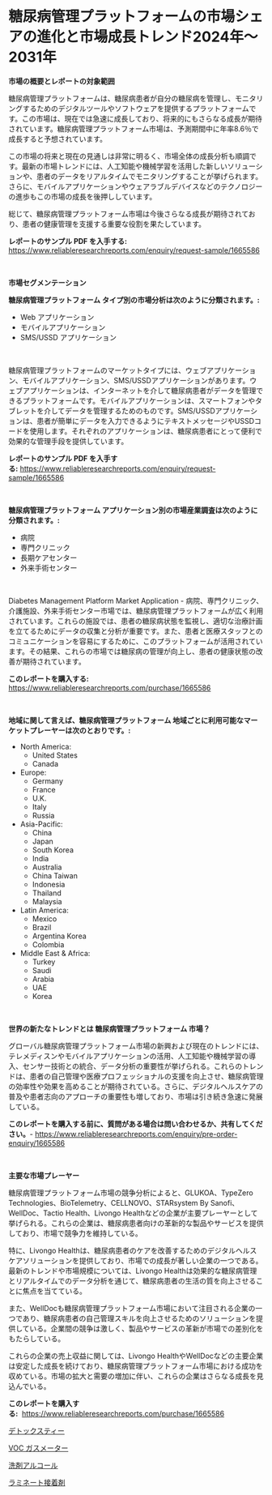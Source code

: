 <p><h1>糖尿病管理プラットフォームの市場シェアの進化と市場成長トレンド2024年〜2031年</h1></p><p><strong>市場の概要とレポートの対象範囲</strong></p>
<p><p>糖尿病管理プラットフォームは、糖尿病患者が自分の糖尿病を管理し、モニタリングするためのデジタルツールやソフトウェアを提供するプラットフォームです。この市場は、現在では急速に成長しており、将来的にもさらなる成長が期待されています。糖尿病管理プラットフォーム市場は、予測期間中に年率8.6％で成長すると予想されています。</p><p>この市場の将来と現在の見通しは非常に明るく、市場全体の成長分析も順調です。最新の市場トレンドには、人工知能や機械学習を活用した新しいソリューションや、患者のデータをリアルタイムでモニタリングすることが挙げられます。さらに、モバイルアプリケーションやウェアラブルデバイスなどのテクノロジーの進歩もこの市場の成長を後押ししています。</p><p>総じて、糖尿病管理プラットフォーム市場は今後さらなる成長が期待されており、患者の健康管理を支援する重要な役割を果たしています。</p></p>
<p><strong>レポートのサンプル PDF を入手する:</strong> <a href="https://www.reliableresearchreports.com/enquiry/request-sample/1665586">https://www.reliableresearchreports.com/enquiry/request-sample/1665586</a></p>
<p>&nbsp;</p>
<p><strong>市場セグメンテーション</strong></p>
<p><strong>糖尿病管理プラットフォーム タイプ別の市場分析は次のように分類されます。:</strong></p>
<p><ul><li>Web アプリケーション</li><li>モバイルアプリケーション</li><li>SMS/USSD アプリケーション</li></ul></p>
<p>&nbsp;</p>
<p><p>糖尿病管理プラットフォームのマーケットタイプには、ウェブアプリケーション、モバイルアプリケーション、SMS/USSDアプリケーションがあります。ウェブアプリケーションは、インターネットを介して糖尿病患者がデータを管理できるプラットフォームです。モバイルアプリケーションは、スマートフォンやタブレットを介してデータを管理するためのものです。SMS/USSDアプリケーションは、患者が簡単にデータを入力できるようにテキストメッセージやUSSDコードを使用します。それぞれのアプリケーションは、糖尿病患者にとって便利で効果的な管理手段を提供しています。</p></p>
<p><strong>レポートのサンプル PDF を入手する:</strong>&nbsp;<a href="https://www.reliableresearchreports.com/enquiry/request-sample/1665586">https://www.reliableresearchreports.com/enquiry/request-sample/1665586</a></p>
<p>&nbsp;</p>
<p><strong> 糖尿病管理プラットフォーム アプリケーション別の市場産業調査は次のように分類されます。:</strong></p>
<p><ul><li>病院</li><li>専門クリニック</li><li>長期ケアセンター</li><li>外来手術センター</li></ul></p>
<p>&nbsp;</p>
<p><p>Diabetes Management Platform Market Application - 病院、専門クリニック、介護施設、外来手術センター市場では、糖尿病管理プラットフォームが広く利用されています。これらの施設では、患者の糖尿病状態を監視し、適切な治療計画を立てるためにデータの収集と分析が重要です。また、患者と医療スタッフとのコミュニケーションを容易にするために、このプラットフォームが活用されています。その結果、これらの市場では糖尿病の管理が向上し、患者の健康状態の改善が期待されています。</p></p>
<p><strong>このレポートを購入する:</strong>&nbsp; <a href="https://www.reliableresearchreports.com/purchase/1665586">https://www.reliableresearchreports.com/purchase/1665586</a></p>
<p>&nbsp;</p>
<p><strong>地域に関して言えば、糖尿病管理プラットフォーム 地域ごとに利用可能なマーケットプレーヤーは次のとおりです。:</strong></p>
<p><ul>
    <li>
        North America:
        <ul>
            <li>United States</li>
            <li>Canada</li>
        </ul>
    </li>
    <li>
        Europe:
        <ul>
            <li>Germany</li>
            <li>France</li>
            <li>U.K.</li>
            <li>Italy</li>
            <li>Russia</li>
        </ul>
    </li>
    <li>
        Asia-Pacific:
        <ul>
            <li>China</li>
            <li>Japan</li>
            <li>South Korea</li>
            <li>India</li>
            <li>Australia</li>
            <li>China Taiwan</li>
            <li>Indonesia</li>
            <li>Thailand</li>
            <li>Malaysia</li>
        </ul>
    </li>
    <li>
        Latin America:
        <ul>
            <li>Mexico</li>
            <li>Brazil</li>
            <li>Argentina Korea</li>
            <li>Colombia</li>
        </ul>
    </li>
    <li>
        Middle East & Africa:
        <ul>
            <li>Turkey</li>
            <li>Saudi</li>
            <li>Arabia</li>
            <li>UAE</li>
            <li>Korea</li>
        </ul>
    </li>
    </ul></p>
<p>&nbsp;</p>
<p><strong>世界の新たなトレンドとは 糖尿病管理プラットフォーム 市場？</strong></p>
<p><p>グローバル糖尿病管理プラットフォーム市場の新興および現在のトレンドには、テレメディスンやモバイルアプリケーションの活用、人工知能や機械学習の導入、センサー技術との統合、データ分析の重要性が挙げられる。これらのトレンドは、患者の自己管理や医療プロフェッショナルの支援を向上させ、糖尿病管理の効率性や効果を高めることが期待されている。さらに、デジタルヘルスケアの普及や患者志向のアプローチの重要性も増しており、市場は引き続き急速に発展している。</p></p>
<p><strong>このレポートを購入する前に、質問がある場合は問い合わせるか、共有してください。</strong>- <a href="https://www.reliableresearchreports.com/enquiry/pre-order-enquiry/1665586">https://www.reliableresearchreports.com/enquiry/pre-order-enquiry/1665586</a></p>
<p>&nbsp;</p>
<p><strong>主要な市場プレーヤー</strong></p>
<p><p>糖尿病管理プラットフォーム市場の競争分析によると、GLUKOA、TypeZero Technologies、BioTelemetry、CELLNOVO、STARsystem By Sanofi、WellDoc、Tactio Health、Livongo Healthなどの企業が主要プレーヤーとして挙げられる。これらの企業は、糖尿病患者向けの革新的な製品やサービスを提供しており、市場で競争力を維持している。</p><p>特に、Livongo Healthは、糖尿病患者のケアを改善するためのデジタルヘルスケアソリューションを提供しており、市場での成長が著しい企業の一つである。最新のトレンドや市場規模については、Livongo Healthは効果的な糖尿病管理とリアルタイムでのデータ分析を通じて、糖尿病患者の生活の質を向上させることに焦点を当てている。</p><p>また、WellDocも糖尿病管理プラットフォーム市場において注目される企業の一つであり、糖尿病患者の自己管理スキルを向上させるためのソリューションを提供している。企業間の競争は激しく、製品やサービスの革新が市場での差別化をもたらしている。</p><p>これらの企業の売上収益に関しては、Livongo HealthやWellDocなどの主要企業は安定した成長を続けており、糖尿病管理プラットフォーム市場における成功を収めている。市場の拡大と需要の増加に伴い、これらの企業はさらなる成長を見込んでいる。</p></p>
<p><strong>このレポートを購入する:</strong>&nbsp;&nbsp;<a href="https://www.reliableresearchreports.com/purchase/1665586">https://www.reliableresearchreports.com/purchase/1665586</a></p>
<p><p><a href="https://github.com/KaydenJohns1964/Market-Research-Report-List-1/blob/main/346612714825.md">デトックスティー</a></p><p><a href="https://medium.com/@rockcod61/voc%E3%82%AC%E3%82%B9%E3%83%A1%E3%83%BC%E3%82%BF%E3%83%BC%E5%B8%82%E5%A0%B4%E3%81%AE%E8%A6%8F%E6%A8%A1%E3%81%AF-%E3%82%B0%E3%83%AD%E3%83%BC%E3%83%90%E3%83%AB%E7%94%A3%E6%A5%AD%E3%81%AB%E3%81%8A%E3%81%91%E3%82%8B%E6%9C%80%E9%81%A9%E3%81%AA%E3%83%9E%E3%83%BC%E3%82%B1%E3%83%86%E3%82%A3%E3%83%B3%E3%82%B0%E3%83%81%E3%83%A3%E3%83%8D%E3%83%AB%E3%82%92%E6%98%8E%E3%82%89%E3%81%8B%E3%81%AB%E3%81%97%E3%81%BE%E3%81%99-9aac3aca7e2d">VOC ガスメーター</a></p><p><a href="https://github.com/marbadji/Market-Research-Report-List-1/blob/main/529333214824.md">洗剤アルコール</a></p><p><a href="https://medium.com/@lewis15david/%E3%83%A9%E3%83%9F%E3%83%8D%E3%83%BC%E3%83%88%E6%8E%A5%E7%9D%80%E5%89%A4%E3%81%AE%E5%B8%82%E5%A0%B4%E5%88%86%E6%9E%90-%E3%81%9D%E3%81%AEcagr-%E5%B8%82%E5%A0%B4%E3%82%BB%E3%82%B0%E3%83%A1%E3%83%B3%E3%83%86%E3%83%BC%E3%82%B7%E3%83%A7%E3%83%B3-%E3%81%8A%E3%82%88%E3%81%B3%E3%82%B0%E3%83%AD%E3%83%BC%E3%83%90%E3%83%AB%E7%94%A3%E6%A5%AD%E6%A6%82%E8%A6%81-c0f4b62393da">ラミネート接着剤</a></p></p>